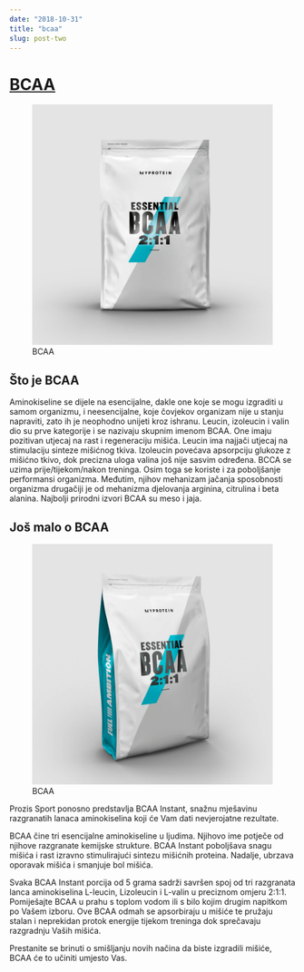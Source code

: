 ```yaml
---
date: "2018-10-31"
title: "bcaa"
slug: post-two
---
```


<!-- markdownlint-disable MD033 -->

# [BCAA](https://www.lipsum.com/)

<figure class="figure">
    <img src="./images/bcaa.jpg" alt="Title"/>
    <figcaption class="figure__caption">BCAA</figcaption>
</figure>

## Što je BCAA

Aminokiseline se dijele na esencijalne, dakle  one koje se mogu izgraditi u samom organizmu, i neesencijalne, koje čovjekov organizam nije u stanju napraviti, zato ih je neophodno unijeti kroz ishranu. Leucin, izoleucin i valin dio su prve kategorije i se nazivaju skupnim imenom BCAA. One imaju pozitivan utjecaj na rast i regeneraciju mišića. Leucin ima najjači utjecaj na stimulaciju sinteze mišićnog tkiva. Izoleucin povećava apsorpciju glukoze z mišićno tkivo, dok precizna uloga valina još nije sasvim određena. BCCA se uzima prije/tijekom/nakon treninga. Osim toga se koriste i za poboljšanje performansi organizma. Međutim, njihov mehanizam jačanja sposobnosti organizma drugačiji je od mehanizma djelovanja arginina, citrulina i beta alanina. Najbolji prirodni izvori BCAA su meso i jaja. 

## Još malo o BCAA

<figure class="figure">
    <img src="./images/bcaaSecond.jpg" alt="Title"/>
    <figcaption class="figure__caption">BCAA</figcaption>
</figure>

Prozis Sport ponosno predstavlja BCAA Instant, snažnu mješavinu razgranatih lanaca aminokiselina koji će Vam dati nevjerojatne rezultate.

BCAA čine tri esencijalne aminokiseline u ljudima. Njihovo ime potječe od njihove razgranate kemijske strukture. BCAA Instant poboljšava snagu mišića i rast izravno stimulirajući sintezu mišićnih proteina. Nadalje, ubrzava oporavak mišića i smanjuje bol mišića.

Svaka BCAA Instant porcija od 5 grama sadrži savršen spoj od tri razgranata lanca aminokiselina L-leucin, Lizoleucin i L-valin u preciznom omjeru 2:1:1. Pomiješajte BCAA u prahu s toplom vodom ili s bilo kojim drugim napitkom po Vašem izboru. Ove BCAA odmah se apsorbiraju u mišiće te pružaju stalan i neprekidan protok energije tijekom treninga dok sprečavaju razgradnju Vaših mišića.

Prestanite se brinuti o smišljanju novih načina da biste izgradili mišiće, BCAA će to učiniti umjesto Vas.
